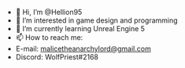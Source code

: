 - 👋 Hi, I’m @Hellion95
- 👀 I’m interested in game design and programming
- 🌱 I’m currently learning Unreal Engine 5
- 📫 How to reach me: 
-  E-mail: malicetheanarchylord@gmail.com
- Discord: WolfPriest#2168

<!---
Hellion95/Hellion95 is a ✨ special ✨ repository because its `README.md` (this file) appears on your GitHub profile.
You can click the Preview link to take a look at your changes.
--->
